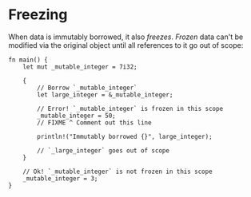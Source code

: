 # Freezing

When data is immutably borrowed, it also *freezes*. *Frozen* data can't be 
modified via the original object until all references to it go out of scope:

```rust,editable,ignore,mdbook-runnable
fn main() {
    let mut _mutable_integer = 7i32;

    {
        // Borrow `_mutable_integer`
        let large_integer = &_mutable_integer;

        // Error! `_mutable_integer` is frozen in this scope
        _mutable_integer = 50;
        // FIXME ^ Comment out this line

        println!("Immutably borrowed {}", large_integer);

        // `_large_integer` goes out of scope
    }

    // Ok! `_mutable_integer` is not frozen in this scope
    _mutable_integer = 3;
}
```

